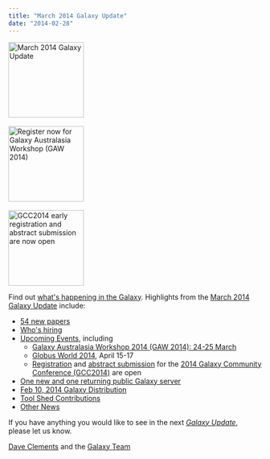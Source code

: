 ```yaml
---
title: "March 2014 Galaxy Update"
date: "2014-02-28"
---
```

<div class='right'>
<a href='/src/galaxy-updates/2014-03/index.md'><img src="/src/images/logos/GalaxyUpdate200.png" alt="March 2014 Galaxy Update" width=150 /></a>
<br /><br />
<a href='/src/galaxy-updates/2014-03/index.md#galaxy-australasia-workshop-2014-24-25-march'><img src="/src/images/logos/GAW2014-200.png" alt="Register now for Galaxy Australasia Workshop (GAW 2014)" width="150" /></a><br /><br />
<a href='/src/galaxy-updates/2014-03/index.md#gcc2014-june-30---july-2-baltimore'><img src="/src/images/logos/GCC2014LogoWide200.png" alt="GCC2014 early registration and abstract submission are now open" width="150" /></a>
</div>

Find out [what's happening in the Galaxy](/src/galaxy-updates/2014-03/index.md).  Highlights from the [March 2014 Galaxy Update](/src/galaxy-updates/2014-03/index.md) include: 

* [54 new papers](/src/galaxy-updates/2014-03/index.md#new-papers)
* [Who's hiring](/src/galaxy-updates/2014-03/index.md#whos-hiring)
* [Upcoming Events](/src/galaxy-updates/2014-03/index.md#events), including
  * [Galaxy Australasia Workshop 2014 (GAW 2014): 24-25 March](/src/galaxy-updates/2014-03/index.md#galaxy-australasia-workshop-2014-24-25-march)
  * [Globus World 2014](/src/galaxy-updates/2014-03/index.md#globus-world-2014), April 15-17
  * [Registration](/src/galaxy-updates/2014-03/index.md#registration-is-open) and [abstract submission](/src/galaxy-updates/2014-03/index.md#abstract-submission-is-open) for the [2014 Galaxy Community Conference (GCC2014)](/src/galaxy-updates/2014-03/index.md#gcc2014-june-30---july-2-baltimore) are open
* [One new and one returning public Galaxy server](/src/galaxy-updates/2014-03/index.md#new-public-servers)
* [Feb 10, 2014 Galaxy Distribution](/src/galaxy-updates/2014-03/index.md#galaxy-distributions)
* [Tool Shed Contributions](/src/galaxy-updates/2014-03/index.md#toolshed-contributions) 
* [Other News](/src/galaxy-updates/2014-03/index.md#other-news)

If you have anything you would like to see in the next *[Galaxy Update](/src/galaxy-updates/index.md)*, please let us know.

[Dave Clements](/src/people/dave-clements/index.md) and the [Galaxy Team](/src/galaxy-team/index.md)
